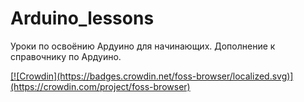# Arduino_lessons

Уроки по освоёнию Ардуино для начинающих.
Дополнение к справочнику по Ардуино.

<a href="https://apps.rustore.ru/app/ru.orex.arduinobook " target="_blank">
[![Crowdin](https://badges.crowdin.net/foss-browser/localized.svg)](https://crowdin.com/project/foss-browser)
